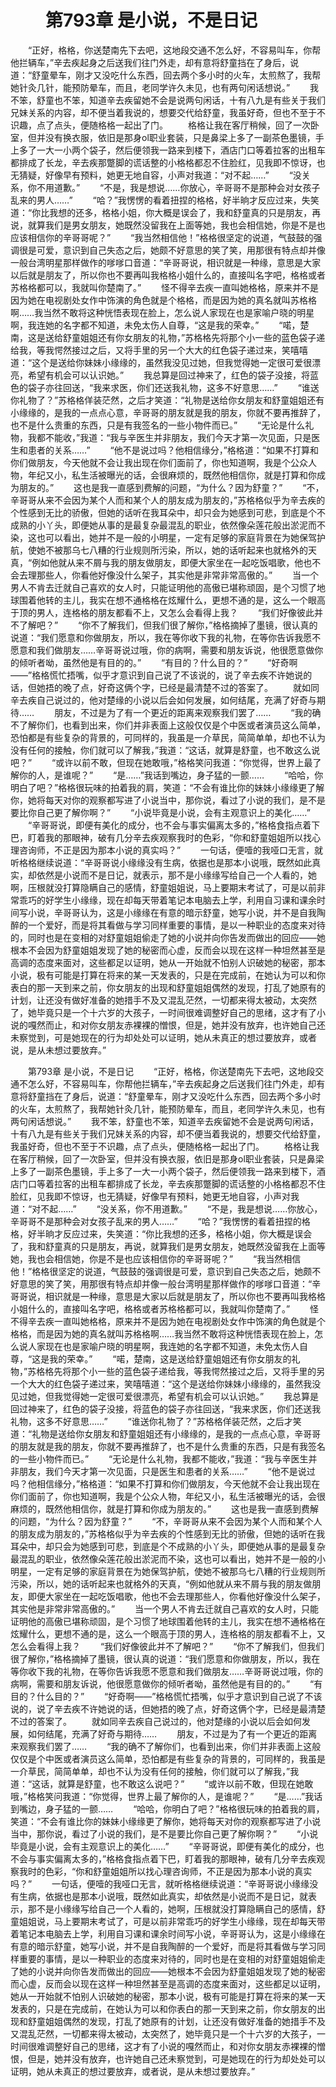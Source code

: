 # 　　第793章 是小说，不是日记
　　“正好，格格，你送楚南先下去吧，这地段交通不怎么好，不容易叫车，你帮他拦辆车，”辛去疾起身之后送我们往门外走，却有意将舒童挡在了身后，说道：“舒童晕车，刚才又没吃什么东西，回去两个多小时的火车，太煎熬了，我帮她针灸几针，能预防晕车，而且，老同学许久未见，也有两句闲话想说。”
　　我不笨，舒童也不笨，知道辛去疾留她不会是说两句闲话，十有八九是有些关于我们兄妹关系的内容，却不便当着我说的，想要交代给舒童，我虽好奇，但也不至于不识趣，点了点头，便随格格一起出了门。
　　格格让我在客厅稍候，回了一次卧室，但并没有换衣服，依旧是那身ol职业套装，只是鼻梁上多了一副茶色墨镜，手上多了一大一小两个袋子，然后便领我一路来到楼下，酒店门口等着拉客的出租车都排成了长龙，辛去疾那蹩脚的谎话整的小格格都忍不住脸红，见我即不惊讶，也无猜疑，好像早有预料，她更无地自容，小声对我道：“对不起……”
　　“没关系，你不用道歉。”
　　“不是，我是想说……你放心，辛哥哥不是那种会对女孩子乱来的男人……”
　　“哈？”我愣愣的看着扭捏的格格，好半晌才反应过来，失笑道：“你比我想的还多，格格小姐，你大概是误会了，我和舒童真的只是朋友，再说，就算我们是男女朋友，她既然没留我在上面等她，我也会相信她，你是不是也应该相信你的辛哥哥呢？”
　　“我当然相信他！”格格很坚定的说道，气鼓鼓的强调很是可爱，意识到自己失态之后，她颇不好意思的笑了笑，用那很有特点却并像一般台湾明星那样做作的嗲嗲口音道：“辛哥哥说，相识就是一种缘，意思是大家以后就是朋友了，所以你也不要再叫我格格小姐什么的，直接叫名字吧，格格或者苏格格都可以，我就叫你楚南了。”
　　怪不得辛去疾一直叫她格格，原来并不是因为她在电视剧处女作中饰演的角色就是个格格，而是因为她的真名就叫苏格格啊……我当然不敢将这种恍悟表现在脸上，怎么说人家现在也是家喻户晓的明星啊，我连她的名字都不知道，未免太伤人自尊，“这是我的荣幸。”
　　“喏，楚南，这是送给舒童姐姐还有你女朋友的礼物，”苏格格先将那个小一些的蓝色袋子递给我，等我愕然接过之后，又将手里的另一个大大的红色袋子递过来，笑嘻嘻道：“这个是送给你妹妹小缘缘的，虽然我没见过她，但我觉得她一定很可爱很漂亮，希望有机会可以认识她。”
　　我总算是回过神来了，红色的袋子没接，将蓝色的袋子亦往回送，“我来求医，你们还送我礼物，这多不好意思……”
　　“谁送你礼物了？”苏格格佯装茫然，之后才笑道：“礼物是送给你女朋友和舒童姐姐还有小缘缘的，是我的一点点心意，辛哥哥的朋友就是我的朋友，你就不要再推辞了，也不是什么贵重的东西，只是有我签名的一些小物件而已。”
　　“无论是什么礼物，我都不能收，”我道：“我与辛医生并非朋友，我们今天才第一次见面，只是医生和患者的关系……”
　　“他不是说过吗？他相信缘分，”格格道：“如果不打算和你们做朋友，今天他就不会让我出现在你们面前了，你也知道啊，我是个公众人物，年纪又小，私生活被曝光的话，会很麻烦的，既然他相信你，就是打算和你成为朋友的。”
　　这也是我一直感到费解的问题，“为什么？因为舒童？”
　　“不，辛哥哥从来不会因为某个人而和某个人的朋友成为朋友的，”苏格格似乎为辛去疾的个性感到无比的骄傲，但她的话听在我耳朵中，却只会为她感到可悲，到底是个不成熟的小丫头，即便她从事的是最复杂最混乱的职业，依然像朵莲花般出淤泥而不染，这也可以看出，她并不是一般的小明星，一定有足够的家庭背景在为她保驾护航，使她不被那乌七八糟的行业规则所污染，所以，她的话听起来也就格外的天真，“例如他就从来不屑与我的朋友做朋友，即便大家坐在一起吃饭唱歌，他也不会去理那些人，你看他好像没什么架子，其实他是非常非常高傲的。”
　　当一个男人不肯去迁就自己喜欢的女人时，只能证明他的高傲已堪称顽固，是个习惯了地球围着他转的主儿，我实在想不通格格在炫耀什么，更想不通的是，这么一个眼高于顶的男人，连格格的朋友都看不上，又怎么会看得上我？
　　“我们好像彼此并不了解吧？”
　　“你不了解我们，但我们很了解你，”格格摘掉了墨镜，很认真的说道：“我们愿意和你做朋友，所以，我在等你收下我的礼物，在等你告诉我愿不愿意和我们做朋友……辛哥哥说过哦，你的病啊，需要和朋友诉说，他很愿意做你的倾听者呦，虽然他是有目的的。”
　　“有目的？什么目的？”
　　“好奇啊——”格格慌忙捂嘴，似乎才意识到自己说了不该说的，说了辛去疾不许她说的话，但她捂的晚了点，好奇这俩个字，已经是最清楚不过的答案了。
　　就如同辛去疾自己说过的，他对楚缘的小说以后会如何发展，如何结尾，充满了好奇与期待……
　　朋友，不过是为了有一个更近的距离来观察我们罢了……
　　“我的确不了解你们，也看到出来，你们并非表面上这般仅仅是个中医或者演员这么简单，恐怕都是有些复杂的背景的，可同样的，我虽是一介草民，简简单单，却也不认为没有任何的接触，你们就可以了解我，”我道：“这话，就算是舒童，也不敢这么说吧？”
　　“或许以前不敢，但现在她敢哦，”格格笑问我道：“你觉得，世界上最了解你的人，是谁呢？”
　　“是……”我话到嘴边，身子猛的一颤……
　　“哈哈，你明白了吧？”格格很玩味的拍着我的肩，笑道：“不会有谁比你的妹妹小缘缘更了解你，她将每天对你的观察都写进了小说当中，那你说，看过了小说的我们，是不是要比你自己更了解你啊？”
　　“小说毕竟是小说，会有主观意识上的美化……”
　　“辛哥哥说，即便有美化的成分，也不会与事实偏离太多的，”格格食指点着下巴，盯着我的那眼神，破有几分辛去疾观察我时的色彩，“你和舒童姐姐所以找心理咨询师，不正是因为那本小说的真实吗？”
　　一句话，便噎的我哑口无言，就听格格继续说道：“辛哥哥说小缘缘没有生病，依据也是那本小说哦，既然如此真实，却依然是小说而不是日记，就表示，那不是小缘缘写给自己一个人看的，她啊，压根就没打算隐瞒自己的感情，舒童姐姐说，马上要期末考试了，可是以前非常乖巧的好学生小缘缘，现在却每天带着笔记本电脑去上学，利用自习课和课余时间写小说，辛哥哥认为，这是小缘缘在有意的暗示舒童，她写小说，并不是自我陶醉的一个爱好，而是将其看做与学习同样重要的事情，是以一种职业的态度来对待的，同时也是在变相的对舒童姐姐偷走了她的小说并向你告发而做出的回应——她根本不会因为舒童姐姐发现了她的秘密而心虚，反而会以现在这样一种坦然甚至是高调的态度来面对，这些都足以证明，她从一开始就不怕别人识破她的秘密，那本小说，极有可能是打算在将来的某一天发表的，只是在完成前，在她认为可以和你表白的那一天到来之前，你女朋友的出现和舒童姐姐偶然的发现，打乱了她原有的计划，让还没有做好准备的她措手不及又混乱茫然，一切都来得太被动，太突然了，她毕竟只是一个十六岁的大孩子，一时间很难调整好自己的思绪，这才有了小说的嘎然而止，和对你女朋友赤裸裸的憎恨，但是，她并没有放弃，也许她自己还未察觉到，可是她现在的行为却处处可以证明，她从未真正的想过要放弃，或者说，是从未想过要放弃。”

　　第793章 是小说，不是日记
　　“正好，格格，你送楚南先下去吧，这地段交通不怎么好，不容易叫车，你帮他拦辆车，”辛去疾起身之后送我们往门外走，却有意将舒童挡在了身后，说道：“舒童晕车，刚才又没吃什么东西，回去两个多小时的火车，太煎熬了，我帮她针灸几针，能预防晕车，而且，老同学许久未见，也有两句闲话想说。”
　　我不笨，舒童也不笨，知道辛去疾留她不会是说两句闲话，十有八九是有些关于我们兄妹关系的内容，却不便当着我说的，想要交代给舒童，我虽好奇，但也不至于不识趣，点了点头，便随格格一起出了门。
　　格格让我在客厅稍候，回了一次卧室，但并没有换衣服，依旧是那身ol职业套装，只是鼻梁上多了一副茶色墨镜，手上多了一大一小两个袋子，然后便领我一路来到楼下，酒店门口等着拉客的出租车都排成了长龙，辛去疾那蹩脚的谎话整的小格格都忍不住脸红，见我即不惊讶，也无猜疑，好像早有预料，她更无地自容，小声对我道：“对不起……”
　　“没关系，你不用道歉。”
　　“不是，我是想说……你放心，辛哥哥不是那种会对女孩子乱来的男人……”
　　“哈？”我愣愣的看着扭捏的格格，好半晌才反应过来，失笑道：“你比我想的还多，格格小姐，你大概是误会了，我和舒童真的只是朋友，再说，就算我们是男女朋友，她既然没留我在上面等她，我也会相信她，你是不是也应该相信你的辛哥哥呢？”
　　“我当然相信他！”格格很坚定的说道，气鼓鼓的强调很是可爱，意识到自己失态之后，她颇不好意思的笑了笑，用那很有特点却并像一般台湾明星那样做作的嗲嗲口音道：“辛哥哥说，相识就是一种缘，意思是大家以后就是朋友了，所以你也不要再叫我格格小姐什么的，直接叫名字吧，格格或者苏格格都可以，我就叫你楚南了。”
　　怪不得辛去疾一直叫她格格，原来并不是因为她在电视剧处女作中饰演的角色就是个格格，而是因为她的真名就叫苏格格啊……我当然不敢将这种恍悟表现在脸上，怎么说人家现在也是家喻户晓的明星啊，我连她的名字都不知道，未免太伤人自尊，“这是我的荣幸。”
　　“喏，楚南，这是送给舒童姐姐还有你女朋友的礼物，”苏格格先将那个小一些的蓝色袋子递给我，等我愕然接过之后，又将手里的另一个大大的红色袋子递过来，笑嘻嘻道：“这个是送给你妹妹小缘缘的，虽然我没见过她，但我觉得她一定很可爱很漂亮，希望有机会可以认识她。”
　　我总算是回过神来了，红色的袋子没接，将蓝色的袋子亦往回送，“我来求医，你们还送我礼物，这多不好意思……”
　　“谁送你礼物了？”苏格格佯装茫然，之后才笑道：“礼物是送给你女朋友和舒童姐姐还有小缘缘的，是我的一点点心意，辛哥哥的朋友就是我的朋友，你就不要再推辞了，也不是什么贵重的东西，只是有我签名的一些小物件而已。”
　　“无论是什么礼物，我都不能收，”我道：“我与辛医生并非朋友，我们今天才第一次见面，只是医生和患者的关系……”
　　“他不是说过吗？他相信缘分，”格格道：“如果不打算和你们做朋友，今天他就不会让我出现在你们面前了，你也知道啊，我是个公众人物，年纪又小，私生活被曝光的话，会很麻烦的，既然他相信你，就是打算和你成为朋友的。”
　　这也是我一直感到费解的问题，“为什么？因为舒童？”
　　“不，辛哥哥从来不会因为某个人而和某个人的朋友成为朋友的，”苏格格似乎为辛去疾的个性感到无比的骄傲，但她的话听在我耳朵中，却只会为她感到可悲，到底是个不成熟的小丫头，即便她从事的是最复杂最混乱的职业，依然像朵莲花般出淤泥而不染，这也可以看出，她并不是一般的小明星，一定有足够的家庭背景在为她保驾护航，使她不被那乌七八糟的行业规则所污染，所以，她的话听起来也就格外的天真，“例如他就从来不屑与我的朋友做朋友，即便大家坐在一起吃饭唱歌，他也不会去理那些人，你看他好像没什么架子，其实他是非常非常高傲的。”
　　当一个男人不肯去迁就自己喜欢的女人时，只能证明他的高傲已堪称顽固，是个习惯了地球围着他转的主儿，我实在想不通格格在炫耀什么，更想不通的是，这么一个眼高于顶的男人，连格格的朋友都看不上，又怎么会看得上我？
　　“我们好像彼此并不了解吧？”
　　“你不了解我们，但我们很了解你，”格格摘掉了墨镜，很认真的说道：“我们愿意和你做朋友，所以，我在等你收下我的礼物，在等你告诉我愿不愿意和我们做朋友……辛哥哥说过哦，你的病啊，需要和朋友诉说，他很愿意做你的倾听者呦，虽然他是有目的的。”
　　“有目的？什么目的？”
　　“好奇啊——”格格慌忙捂嘴，似乎才意识到自己说了不该说的，说了辛去疾不许她说的话，但她捂的晚了点，好奇这俩个字，已经是最清楚不过的答案了。
　　就如同辛去疾自己说过的，他对楚缘的小说以后会如何发展，如何结尾，充满了好奇与期待……
　　朋友，不过是为了有一个更近的距离来观察我们罢了……
　　“我的确不了解你们，也看到出来，你们并非表面上这般仅仅是个中医或者演员这么简单，恐怕都是有些复杂的背景的，可同样的，我虽是一介草民，简简单单，却也不认为没有任何的接触，你们就可以了解我，”我道：“这话，就算是舒童，也不敢这么说吧？”
　　“或许以前不敢，但现在她敢哦，”格格笑问我道：“你觉得，世界上最了解你的人，是谁呢？”
　　“是……”我话到嘴边，身子猛的一颤……
　　“哈哈，你明白了吧？”格格很玩味的拍着我的肩，笑道：“不会有谁比你的妹妹小缘缘更了解你，她将每天对你的观察都写进了小说当中，那你说，看过了小说的我们，是不是要比你自己更了解你啊？”
　　“小说毕竟是小说，会有主观意识上的美化……”
　　“辛哥哥说，即便有美化的成分，也不会与事实偏离太多的，”格格食指点着下巴，盯着我的那眼神，破有几分辛去疾观察我时的色彩，“你和舒童姐姐所以找心理咨询师，不正是因为那本小说的真实吗？”
　　一句话，便噎的我哑口无言，就听格格继续说道：“辛哥哥说小缘缘没有生病，依据也是那本小说哦，既然如此真实，却依然是小说而不是日记，就表示，那不是小缘缘写给自己一个人看的，她啊，压根就没打算隐瞒自己的感情，舒童姐姐说，马上要期末考试了，可是以前非常乖巧的好学生小缘缘，现在却每天带着笔记本电脑去上学，利用自习课和课余时间写小说，辛哥哥认为，这是小缘缘在有意的暗示舒童，她写小说，并不是自我陶醉的一个爱好，而是将其看做与学习同样重要的事情，是以一种职业的态度来对待的，同时也是在变相的对舒童姐姐偷走了她的小说并向你告发而做出的回应——她根本不会因为舒童姐姐发现了她的秘密而心虚，反而会以现在这样一种坦然甚至是高调的态度来面对，这些都足以证明，她从一开始就不怕别人识破她的秘密，那本小说，极有可能是打算在将来的某一天发表的，只是在完成前，在她认为可以和你表白的那一天到来之前，你女朋友的出现和舒童姐姐偶然的发现，打乱了她原有的计划，让还没有做好准备的她措手不及又混乱茫然，一切都来得太被动，太突然了，她毕竟只是一个十六岁的大孩子，一时间很难调整好自己的思绪，这才有了小说的嘎然而止，和对你女朋友赤裸裸的憎恨，但是，她并没有放弃，也许她自己还未察觉到，可是她现在的行为却处处可以证明，她从未真正的想过要放弃，或者说，是从未想过要放弃。”
